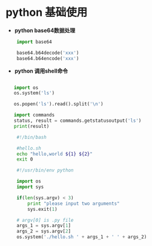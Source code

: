 # python 基础使用

- **python base64数据处理**

``` python
    import base64

    base64.b64decode('xxx')
    base64.b64encode('xxx')
```

-  **python 调用shell命令**

``` python

   import os
   os.system('ls')

   os.popen('ls').read().split('\n')

   import commands
   status, result = commands.getstatusoutput('ls')
   print(result)

```

```sh
    #!/bin/bash

    #hello.sh
    echo "hello,world ${1} ${2}"
    exit 0
```

``` python 
    #!/usr/bin/env python

    import os
    import sys

    if(len(sys.argv) < 3) 
        print "please input two arguments"
        sys.exit(1)

    # argv[0] is .py file
    args_1 = sys.argv[1]
    args_2 = sys.argv[2]
    os.system('./hello.sh ' + args_1 + ' ' + args_2)
```
